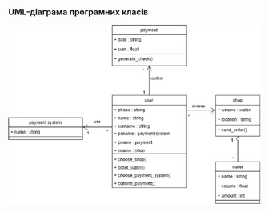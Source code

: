 ### UML-діаграма програмних класів

![](https://github.com/oleksandrblazhko/ai203-voyakovskij/blob/49ffdc3c1fbc5d62237649f4bb542f7adf3f5d51/2-SoftwareDesign/2.5-UMLProgramClasses/UMLProgramClasses.png)
